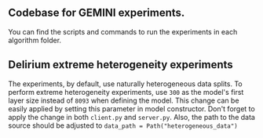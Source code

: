 ## Codebase for GEMINI experiments.
You can find the scripts and commands to run the experiments in each algorithm folder.

## Delirium extreme heterogeneity experiments
The experiments, by default, use naturally heterogeneous data splits. To perform extreme heterogeneity experiments, use `300` as the model's first layer size instead of `8093` when defining the model. This change can be easily applied by setting this parameter in model constructor. Don't forget to apply the change in both `client.py` and `server.py`. Also, the path to the data source should be adjusted to `data_path = Path("heterogeneous_data")`
